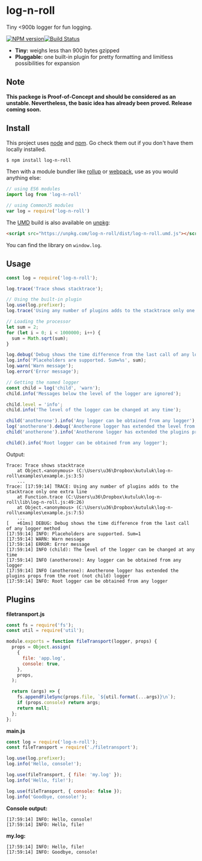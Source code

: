 # log-n-roll

Tiny <900b logger for fun logging.

[![NPM version](https://img.shields.io/npm/v/log-n-roll.svg?style=flat-square)](https://www.npmjs.com/package/log-n-roll)[![Build Status](https://img.shields.io/travis/kutuluk/log-n-roll/master.svg?style=flat-square)](https://travis-ci.org/kutuluk/log-n-roll)

- **Tiny:** weighs less than 900 bytes gzipped
- **Pluggable:** one built-in plugin for pretty formatting and limitless possibilities for expansion

## Note

**This packege is Proof-of-Concept and should be considered as an unstable. Nevertheless, the basic idea has already been proved. Release coming soon.**

## Install

This project uses [node](http://nodejs.org) and [npm](https://npmjs.com). Go check them out if you don't have them locally installed.

```sh
$ npm install log-n-roll
```

Then with a module bundler like [rollup](http://rollupjs.org/) or [webpack](https://webpack.js.org/), use as you would anything else:

```javascript
// using ES6 modules
import log from 'log-n-roll'

// using CommonJS modules
var log = require('log-n-roll')
```

The [UMD](https://github.com/umdjs/umd) build is also available on [unpkg](https://unpkg.com):

```html
<script src="https://unpkg.com/log-n-roll/dist/log-n-roll.umd.js"></script>
```

You can find the library on `window.log`.

## Usage

```javascript
const log = require('log-n-roll');

log.trace('Trace shows stacktrace');

// Using the built-in plugin
log.use(log.prefixer);
log.trace('Using any number of plugins adds to the stacktrace only one extra line');

// Loading the processor
let sum = 2;
for (let i = 0; i < 1000000; i++) {
  sum = Math.sqrt(sum);
}

log.debug('Debug shows the time difference from the last call of any logger method');
log.info('Placeholders are supported. Sum=%s', sum);
log.warn('Warn message');
log.error('Error message');

// Getting the named logger
const child = log('child', 'warn');
child.info('Messages below the level of the logger are ignored');

child.level = 'info';
child.info('The level of the logger can be changed at any time');

child('anotherone').info('Any logger can be obtained from any logger');
log('anotherone').debug('Anotherone logger has extended the level from the "child" logger');
child('anotherone').info('Anotherone logger has extended the plugins props from the root (not child) logger');

child().info('Root logger can be obtained from any logger');
```

Output:

```
Trace: Trace shows stacktrace
    at Object.<anonymous> (C:\Users\u36\Dropbox\kutuluk\log-n-roll\examples\example.js:3:5)
    ...
Trace: [17:59:14] TRACE: Using any number of plugins adds to the stacktrace only one extra line
    at Function.trace (C:\Users\u36\Dropbox\kutuluk\log-n-roll\lib\log-n-roll.js:49:26)
    at Object.<anonymous> (C:\Users\u36\Dropbox\kutuluk\log-n-roll\examples\example.js:7:5)
    ...
[   +61ms] DEBUG: Debug shows the time difference from the last call of any logger method
[17:59:14] INFO: Placeholders are supported. Sum=1
[17:59:14] WARN: Warn message
[17:59:14] ERROR: Error message
[17:59:14] INFO (child): The level of the logger can be changed at any time
[17:59:14] INFO (anotherone): Any logger can be obtained from any logger
[17:59:14] INFO (anotherone): Anotherone logger has extended the plugins props from the root (not child) logger
[17:59:14] INFO: Root logger can be obtained from any logger
```

## Plugins

**filetransport.js**
```javascript
const fs = require('fs');
const util = require('util');

module.exports = function fileTransport(logger, props) {
  props = Object.assign(
    {
      file: 'app.log',
      console: true,
    },
    props,
  );

  return (args) => {
    fs.appendFileSync(props.file, `${util.format(...args)}\n`);
    if (props.console) return args;
    return null;
  };
};
```

**main.js**
```javascript
const log = require('log-n-roll');
const fileTransport = require('./filetransport');

log.use(log.prefixer);
log.info('Hello, console!');

log.use(fileTransport, { file: 'my.log' });
log.info('Hello, file!');

log.use(fileTransport, { console: false });
log.info('Goodbye, console!');
```

**Console output:**
```
[17:59:14] INFO: Hello, console!
[17:59:14] INFO: Hello, file!
```

**my.log:**
```
[17:59:14] INFO: Hello, file!
[17:59:14] INFO: Goodbye, console!
```